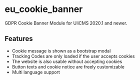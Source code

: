 # eu_cookie_banner

GDPR Cookie Banner Module for UliCMS 2020.1 and newer.

## Features

* Cookie message is shown as a bootstrap modal
* Tracking Codes are only loaded if the user accepts cookies
* The website is also usable without accepting cookies
* Button texts and cookie notice are freely customizable
* Multi language support
